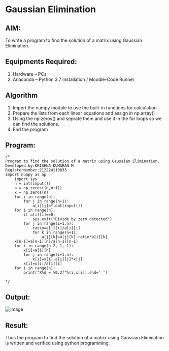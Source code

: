 # Gaussian Elimination

## AIM:
To write a program to find the solution of a matrix using Gaussian Elimination.

## Equipments Required:
1. Hardware – PCs
2. Anaconda – Python 3.7 Installation / Moodle-Code Runner

## Algorithm
1. Import the numpy module to use the built-in functions for calculation
2. Prepare the lists from each linear equations and assign in np.array() 
3. Using the np.zeros() and seprate them and use it in the for loops so we can find the solutions.
4. End the program

## Program:
```
/*
Program to find the solution of a matrix using Gaussian Elimination.
Developed by:KRISHNA KUMARAN M
RegisterNumber:212224110033
import numpy as np
    import sys
    n = int(input())
    a = np.zeros((n,n+1))
    x = np.zeros(n)
    for i in range(n):
        for j in range(n+1):
            a[i][j]=float(input())
    for i in range(n):
        if a[i][i]==0:
            sys.exit("Divide by zero detected")
        for j in range(i+1,n):
            ratio=a[j][i]/a[i][i]
            for k in range(n+1):
                a[j][k]=a[j][k]-ratio*a[i][k]
    x[n-1]=a[n-1][n]/a[n-1][n-1]
    for i in range(n-2,-1,-1):
        x[i]=a[i][n]
        for j in range(i+1,n):
            x[i]=x[i]-a[i][j]*x[j]
        x[i]=x[i]/a[i][i]
    for i in range(n):
        print("X%d = %0.2f"%(i,x[i]),end=' ')

*/
```

## Output:
![image](https://github.com/user-attachments/assets/2f9808dc-ba0e-4846-8ee5-7533c42ce82f)



## Result:
Thus the program to find the solution of a matrix using Gaussian Elimination is written and verified using python programming.

